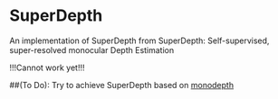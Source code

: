 # SuperDepth
An implementation  of SuperDepth from SuperDepth: Self-supervised, super-resolved monocular Depth Estimation


!!!Cannot work yet!!!

##(To Do):
Try to achieve SuperDepth based on [monodepth](https://github.com/mrharicot/monodepth) 
